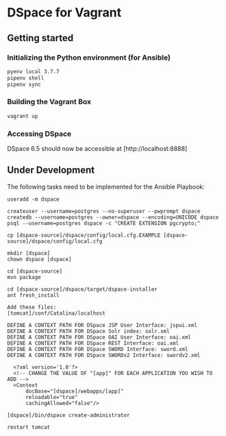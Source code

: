 # DSpace for Vagrant

## Getting started

### Initializing the Python environment (for Ansible)
```bash
pyenv local 3.7.7
pipenv shell
pipenv sync
```

### Building the Vagrant Box
```bash
vagrant up
```

### Accessing DSpace

DSpace 6.5 should now be accessible at [http://localhost:8888]

## Under Development

The following tasks need to be implemented for the Ansible Playbook:

```
useradd -m dspace

createuser --username=postgres --no-superuser --pwprompt dspace
createdb --username=postgres --owner=dspace --encoding=UNICODE dspace
psql --username=postgres dspace -c "CREATE EXTENSION pgcrypto;"

cp [dspace-source]/dspace/config/local.cfg.EXAMPLE [dspace-source]/dspace/config/local.cfg

mkdir [dspace]
chown dspace [dspace]

cd [dspace-source]
mvn package

cd [dspace-source]/dspace/target/dspace-installer
ant fresh_install

Add these files:
[tomcat]/conf/Catalina/localhost

DEFINE A CONTEXT PATH FOR DSpace JSP User Interface: jspui.xml
DEFINE A CONTEXT PATH FOR DSpace Solr index: solr.xml
DEFINE A CONTEXT PATH FOR DSpace OAI User Interface: oai.xml
DEFINE A CONTEXT PATH FOR DSpace REST Interface: oai.xml
DEFINE A CONTEXT PATH FOR DSpace SWORD Interface: sword.xml
DEFINE A CONTEXT PATH FOR DSpace SWORDv2 Interface: swordv2.xml

  <?xml version='1.0'?>
  <!-- CHANGE THE VALUE OF "[app]" FOR EACH APPLICATION YOU WISH TO ADD -->
  <Context
      docBase="[dspace]/webapps/[app]"
      reloadable="true"
      cachingAllowed="false"/>

[dspace]/bin/dspace create-administrator

restart tomcat
```
